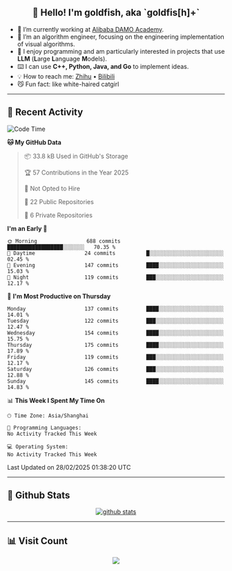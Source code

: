 
<h2 align="center">👋 Hello! I'm goldfish, aka `goldfis[h]+`</h2>

- 📍 I’m currently working at [Alibaba DAMO Academy](https://damo.alibaba.com/).  
- 🌱 I’m an algorithm engineer, focusing on the engineering implementation of visual algorithms.  
- 💬 I enjoy programming and am particularly interested in projects that use **LLM** (**L**arge **L**anguage **M**odels).   
- ⌨️ I can use **C++, Python, Java, and Go** to implement ideas.  
- 💡 How to reach me: [Zhihu](https://www.zhihu.com/people/goldfishh) • [Bilibili](https://space.bilibili.com/11349246)  
- 😼 Fun fact: like white-haired catgirl  

-------

## 🔧 Recent Activity

<!--START_SECTION:waka-->
![Code Time](http://img.shields.io/badge/Code%20Time-94%20hrs%2013%20mins-blue)

**🐱 My GitHub Data** 

> 📦 33.8 kB Used in GitHub's Storage 
 > 
> 🏆 57 Contributions in the Year 2025
 > 
> 🚫 Not Opted to Hire
 > 
> 📜 22 Public Repositories 
 > 
> 🔑 6 Private Repositories 
 > 
**I'm an Early 🐤** 

```text
🌞 Morning                688 commits         ██████████████████░░░░░░░   70.35 % 
🌆 Daytime                24 commits          █░░░░░░░░░░░░░░░░░░░░░░░░   02.45 % 
🌃 Evening                147 commits         ████░░░░░░░░░░░░░░░░░░░░░   15.03 % 
🌙 Night                  119 commits         ███░░░░░░░░░░░░░░░░░░░░░░   12.17 % 
```
📅 **I'm Most Productive on Thursday** 

```text
Monday                   137 commits         ████░░░░░░░░░░░░░░░░░░░░░   14.01 % 
Tuesday                  122 commits         ███░░░░░░░░░░░░░░░░░░░░░░   12.47 % 
Wednesday                154 commits         ████░░░░░░░░░░░░░░░░░░░░░   15.75 % 
Thursday                 175 commits         ████░░░░░░░░░░░░░░░░░░░░░   17.89 % 
Friday                   119 commits         ███░░░░░░░░░░░░░░░░░░░░░░   12.17 % 
Saturday                 126 commits         ███░░░░░░░░░░░░░░░░░░░░░░   12.88 % 
Sunday                   145 commits         ████░░░░░░░░░░░░░░░░░░░░░   14.83 % 
```


📊 **This Week I Spent My Time On** 

```text
🕑︎ Time Zone: Asia/Shanghai

💬 Programming Languages: 
No Activity Tracked This Week

💻 Operating System: 
No Activity Tracked This Week
```


 Last Updated on 28/02/2025 01:38:20 UTC
<!--END_SECTION:waka-->

-------

## 📆 Github Stats

<p align="center">
    <a href="https://github.com/anuraghazra/github-readme-stats">
      <img src="https://github-readme-stats.vercel.app/api?username=goldfishh&show_icons=true&theme=dracula" alt="github stats" />
    </a>
</p>

-------

## 📊 Visit Count

<p align="center">
  <a href="https://count.getloli.com/"><img src="https://count.getloli.com/get/@:goldfishh?theme=rule34"></a>
</p>
